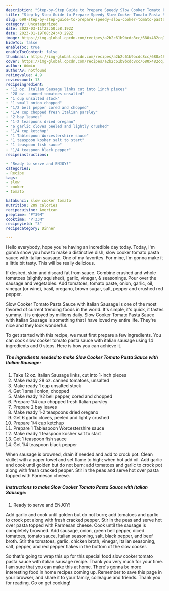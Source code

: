 ```yaml
---
description: "Step-by-Step Guide to Prepare Speedy Slow Cooker Tomato Pasta Sauce with Italian Sausage"
title: "Step-by-Step Guide to Prepare Speedy Slow Cooker Tomato Pasta Sauce with Italian Sausage"
slug: 699-step-by-step-guide-to-prepare-speedy-slow-cooker-tomato-pasta-sauce-with-italian-sausage
category: Uncategorized
date: 2022-03-11T22:50:58.192Z
date: 2023-01-19T08:24:43.292Z
image: https://img-global.cpcdn.com/recipes/a2b2c61b9bcdc8cc/680x482cq70/slow-cooker-tomato-pasta-sauce-with-italian-sausage-recipe-main-photo.jpg
hideToc: false
enableToc: true
enableTocContent: false
thumbnail: https://img-global.cpcdn.com/recipes/a2b2c61b9bcdc8cc/680x482cq70/slow-cooker-tomato-pasta-sauce-with-italian-sausage-recipe-main-photo.jpg
cover: https://img-global.cpcdn.com/recipes/a2b2c61b9bcdc8cc/680x482cq70/slow-cooker-tomato-pasta-sauce-with-italian-sausage-recipe-main-photo.jpg
author: Admin
authorAv: notfound
ratingvalue: 4.9
reviewcount: 13
recipeingredient:
- "12 oz. Italian Sausage links cut into 1inch pieces"
- "28 oz. canned tomatoes unsalted"
- "1 cup unsalted stock"
- "1 small onion chopped"
- "1/2 bell pepper cored and chopped"
- "1/4 cup chopped fresh Italian parsley"
- "2 bay leaves"
- "1-2 teaspoons dried oregano"
- "6 garlic cloves peeled and lightly crushed"
- "1/4 cup ketchup"
- "1 Tablespoon Worcestershire sauce"
- "1 teaspoon kosher salt to start"
- "1 teaspoon fish sauce"
- "1/4 teaspoon black pepper"
recipeinstructions:

- "Ready to serve and ENJOY!"
categories:
- Recipe
tags:
- slow
- cooker
- tomato

katakunci: slow cooker tomato 
nutrition: 289 calories
recipecuisine: American
preptime: "PT39M"
cooktime: "PT33M"
recipeyield: "3"
recipecategory: Dinner

---
```



Hello everybody, hope you're having an incredible day today. Today, I'm gonna show you how to make a distinctive dish, slow cooker tomato pasta sauce with italian sausage. One of my favorites. For mine, I'm gonna make it a little bit tasty. This will be really delicious.

If desired, skim and discard fat from sauce. Combine crushed and whole tomatoes (slightly squished), garlic, vinegar, &amp; seasonings. Pour over the sausage and vegetables. Add tomatoes, tomato paste, onion, garlic, oil, vinegar (or wine), basil, oregano, brown sugar, salt, pepper and crushed red pepper.

Slow Cooker Tomato Pasta Sauce with Italian Sausage is one of the most favored of current trending foods in the world. It's simple, it's quick, it tastes yummy. It is enjoyed by millions daily. Slow Cooker Tomato Pasta Sauce with Italian Sausage is something that I have loved my entire life. They're nice and they look wonderful.


To get started with this recipe, we must first prepare a few ingredients. You can cook slow cooker tomato pasta sauce with italian sausage using 14 ingredients and 0 steps. Here is how you can achieve it.

<!--inarticleads1-->

##### The ingredients needed to make Slow Cooker Tomato Pasta Sauce with Italian Sausage:

1. Take 12 oz. Italian Sausage links, cut into 1-inch pieces
1. Make ready 28 oz. canned tomatoes, unsalted
1. Make ready 1 cup unsalted stock
1. Get 1 small onion, chopped
1. Make ready 1/2 bell pepper, cored and chopped
1. Prepare 1/4 cup chopped fresh Italian parsley
1. Prepare 2 bay leaves
1. Make ready 1-2 teaspoons dried oregano
1. Get 6 garlic cloves, peeled and lightly crushed
1. Prepare 1/4 cup ketchup
1. Prepare 1 Tablespoon Worcestershire sauce
1. Make ready 1 teaspoon kosher salt to start
1. Get 1 teaspoon fish sauce
1. Get 1/4 teaspoon black pepper


When sausage is browned, drain if needed and add to crock pot. Clean skillet with a paper towel and set flame to high; when hot add oil. Add garlic and cook until golden but do not burn; add tomatoes and garlic to crock pot along with fresh cracked pepper. Stir in the peas and serve hot over pasta topped with Parmesan cheese. 

<!--inarticleads2-->

##### Instructions to make Slow Cooker Tomato Pasta Sauce with Italian Sausage:


1. Ready to serve and ENJOY!

Add garlic and cook until golden but do not burn; add tomatoes and garlic to crock pot along with fresh cracked pepper. Stir in the peas and serve hot over pasta topped with Parmesan cheese. Cook until the sausage is completely browned. Add sausage, onion, green bell pepper, diced tomatoes, tomato sauce, Italian seasoning, salt, black pepper, and beef broth. Stir the tomatoes, garlic, chicken broth, vinegar, Italian seasoning, salt, pepper, and red pepper flakes in the bottom of the slow cooker. 

So that's going to wrap this up for this special food slow cooker tomato pasta sauce with italian sausage recipe. Thank you very much for your time. I am sure that you can make this at home. There's gonna be more interesting food in home recipes coming up. Remember to save this page in your browser, and share it to your family, colleague and friends. Thank you for reading. Go on get cooking!

